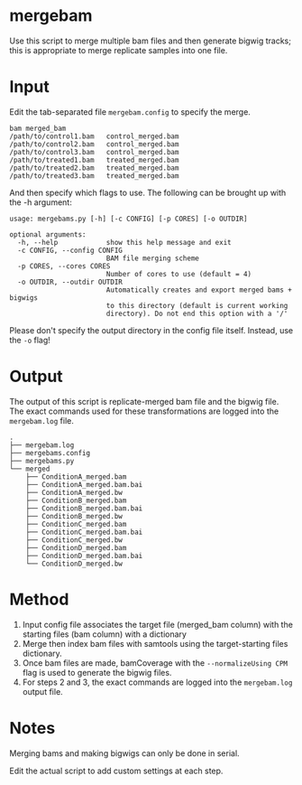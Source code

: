 # mergebam

Use this script to merge multiple bam files and then generate bigwig tracks; this is appropriate to merge replicate samples into one file.

# Input

Edit the tab-separated file `mergebam.config` to specify the merge.

```
bam	merged_bam
/path/to/control1.bam	control_merged.bam
/path/to/control2.bam	control_merged.bam
/path/to/control3.bam	control_merged.bam
/path/to/treated1.bam	treated_merged.bam
/path/to/treated2.bam	treated_merged.bam
/path/to/treated3.bam	treated_merged.bam
```

And then specify which flags to use. The following can be brought up with the -h argument:

```
usage: mergebams.py [-h] [-c CONFIG] [-p CORES] [-o OUTDIR]

optional arguments:
  -h, --help            show this help message and exit
  -c CONFIG, --config CONFIG
                        BAM file merging scheme
  -p CORES, --cores CORES
                        Number of cores to use (default = 4)
  -o OUTDIR, --outdir OUTDIR
                        Automatically creates and export merged bams + bigwigs
                        to this directory (default is current working
                        directory). Do not end this option with a '/'
```

Please don't specify the output directory in the config file itself. Instead, use the `-o` flag!

# Output

The output of this script is replicate-merged bam file and the bigwig file. The exact commands used for these transformations are logged into the `mergebam.log` file.

```
.
├── mergebam.log
├── mergebams.config
├── mergebams.py
└── merged
    ├── ConditionA_merged.bam
    ├── ConditionA_merged.bam.bai
    ├── ConditionA_merged.bw
    ├── ConditionB_merged.bam
    ├── ConditionB_merged.bam.bai
    ├── ConditionB_merged.bw
    ├── ConditionC_merged.bam
    ├── ConditionC_merged.bam.bai
    ├── ConditionC_merged.bw
    ├── ConditionD_merged.bam
    ├── ConditionD_merged.bam.bai
    └── ConditionD_merged.bw
```

# Method

1. Input config file associates the target file (merged_bam column) with the starting files (bam column) with a dictionary
2. Merge then index bam files with samtools using the target-starting files dictionary.
3. Once bam files are made, bamCoverage with the `--normalizeUsing CPM` flag is used to generate the bigwig files.
4. For steps 2 and 3, the exact commands are logged into the `mergebam.log` output file.

# Notes

Merging bams and making bigwigs can only be done in serial.

Edit the actual script to add custom settings at each step.
